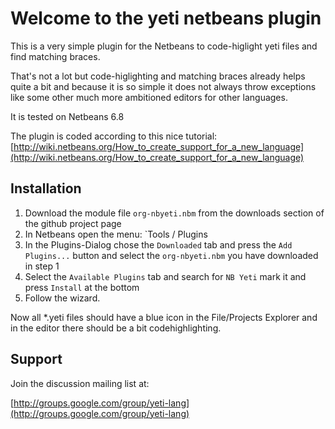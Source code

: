 Welcome to the yeti netbeans plugin
===================================

This is a very simple plugin for the Netbeans to code-higlight yeti files and find matching braces.

That's not a lot but code-higlighting and matching braces already helps quite a bit and because it is so simple it does not always throw exceptions like 
some other much more ambitioned editors for other languages.

It is tested on Netbeans 6.8

The plugin is coded according to this nice tutorial: [http://wiki.netbeans.org/How_to_create_support_for_a_new_language](http://wiki.netbeans.org/How_to_create_support_for_a_new_language) 

## Installation

1. Download the module file `org-nbyeti.nbm` from the downloads section of the github project page
2. In Netbeans open the menu: `Tools / Plugins
3. In the Plugins-Dialog chose the `Downloaded` tab and press the `Add Plugins...` button and select the `org-nbyeti.nbm` you have downloaded in step 1
4. Select the `Available Plugins` tab and search for `NB Yeti` mark it and press `Install` at the bottom
5. Follow the wizard.

Now all *.yeti files should have a blue icon in the File/Projects Explorer and in the editor there should be a bit codehighlighting. 

## Support

Join the discussion mailing list at:

[http://groups.google.com/group/yeti-lang](http://groups.google.com/group/yeti-lang)
